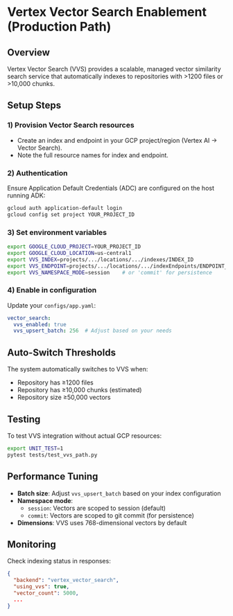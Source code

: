 # Vertex Vector Search Enablement (Production Path)

## Overview
Vertex Vector Search (VVS) provides a scalable, managed vector similarity search service that automatically indexes to repositories with >1200 files or >10,000 chunks.

## Setup Steps

### 1) Provision Vector Search resources
- Create an index and endpoint in your GCP project/region (Vertex AI → Vector Search).
- Note the full resource names for index and endpoint.

### 2) Authentication
Ensure Application Default Credentials (ADC) are configured on the host running ADK:
```bash
gcloud auth application-default login
gcloud config set project YOUR_PROJECT_ID
```

### 3) Set environment variables
```bash
export GOOGLE_CLOUD_PROJECT=YOUR_PROJECT_ID
export GOOGLE_CLOUD_LOCATION=us-central1
export VVS_INDEX=projects/.../locations/.../indexes/INDEX_ID
export VVS_ENDPOINT=projects/.../locations/.../indexEndpoints/ENDPOINT_ID
export VVS_NAMESPACE_MODE=session    # or 'commit' for persistence
```

### 4) Enable in configuration
Update your `configs/app.yaml`:
```yaml
vector_search:
  vvs_enabled: true
  vvs_upsert_batch: 256  # Adjust based on your needs
```

## Auto-Switch Thresholds

The system automatically switches to VVS when:
- Repository has ≥1200 files
- Repository has ≥10,000 chunks (estimated)
- Repository size ≥50,000 vectors

## Testing

To test VVS integration without actual GCP resources:
```bash
export UNIT_TEST=1
pytest tests/test_vvs_path.py
```

## Performance Tuning

- **Batch size**: Adjust `vvs_upsert_batch` based on your index configuration
- **Namespace mode**: 
  - `session`: Vectors are scoped to session (default)
  - `commit`: Vectors are scoped to git commit (for persistence)
- **Dimensions**: VVS uses 768-dimensional vectors by default

## Monitoring

Check indexing status in responses:
```json
{
  "backend": "vertex_vector_search",
  "using_vvs": true,
  "vector_count": 5000,
  ...
}
```